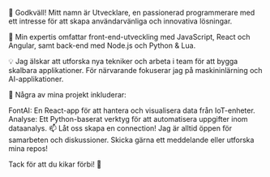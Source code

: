 👋 Godkväll! Mitt namn är Utvecklare, en passionerad programmerare med ett intresse för att skapa användarvänliga och innovativa lösningar.

🚀 Min expertis omfattar front-end-utveckling med JavaScript, React och Angular, samt back-end med Node.js och Python & Lua.

💡 Jag älskar att utforska nya tekniker och arbeta i team för att bygga skalbara applikationer. För närvarande fokuserar jag på maskininlärning och AI-applikationer.

🌟 Några av mina projekt inkluderar:

FontAI: En React-app för att hantera och visualisera data från IoT-enheter.
Analyse: Ett Python-baserat verktyg för att automatisera uppgifter inom dataanalys.
📫 Låt oss skapa en connection! Jag är alltid öppen för samarbeten och diskussioner. Skicka gärna ett meddelande eller utforska mina repos!

Tack för att du kikar förbi! 🌟
